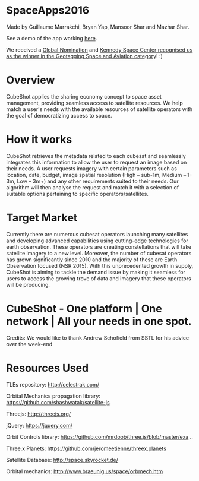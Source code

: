 # SpaceApps2016
Made by Guillaume Marrakchi, Bryan Yap, Mansoor Shar and Mazhar Shar.

See a demo of the app working [here](https://emnes.github.io/SpaceApps2016/).

We received a [Global Nomination](https://2016.spaceappschallenge.org/challenges/earth/geotagging-space-and-aviation/projects/cubeshot) and [Kennedy Space Center recognised us as the winner in the Geotagging Space and Aviation category](http://spaceappsksc.tumblr.com/post/146260014284/winners-of-ksc-space-apps-challenges-for-2016)! :)

# Overview

CubeShot applies the sharing economy concept to space asset management, providing seamless access to satellite resources. We help match a user's needs with the available resources of satellite operators with the goal of democratizing access to space.

# How it works

CubeShot retrieves the metadata related to each cubesat and seamlessly integrates this information to allow the user to request an image based on their needs. A user requests imagery with certain parameters such as location, date, budget, image spatial resolution (High – sub-1m, Medium – 1-3m, Low – 3m+) and any other requirements suited to their needs. Our algorithm will then analyse the request and match it with a selection of suitable options pertaining to specific operators/satellites.

# Target Market

Currently there are numerous cubesat operators launching many satellites and developing advanced capabilities using cutting-edge technologies for earth observation. These operators are creating constellations that will take satellite imagery to a new level. Moreover, the number of cubesat operators has grown significantly since 2010 and the majority of these are Earth Observation focused (NSR 2015). With this unprecedented growth in supply, CubeShot is aiming to tackle the demand issue by making it seamless for users to access the growing trove of data and imagery that these operators will be producing.

# CubeShot - One platform | One network | All your needs in one spot.

Credits: We would like to thank Andrew Schofield from SSTL for his advice over the week-end

# Resources Used

TLEs repository: http://celestrak.com/

Orbital Mechanics propagation library: https://github.com/shashwatak/satellite-js

Threejs: http://threejs.org/

jQuery: https://jquery.com/

Orbit Controls library: https://github.com/mrdoob/three.js/blob/master/exa...

Three.x Planets: https://github.com/jeromeetienne/threex.planets

Satellite Database: http://space.skyrocket.de/

Orbital mechanics: http://www.braeunig.us/space/orbmech.htm 
